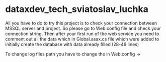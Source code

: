 # dataxdev_tech_sviatoslav_luchka

All you have to do to try this project is to check your connection between MSSQL server and project. So please go to Web.config file and check your connection string. Then after your first run of the web service you need to comment out all the data which in Global.asax.cs file which were added to initially create the database with data already  filled (28-46 lines)

To change log files path you have to change the <file value> in Web.config -> <log4net>
